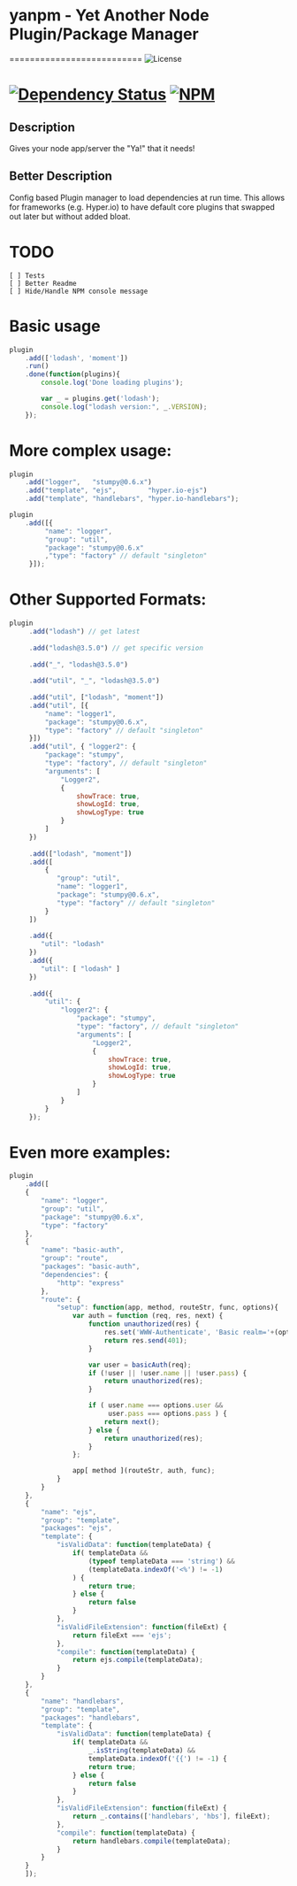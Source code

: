 # yanpm - Yet Another Node Plugin/Package Manager
==========================
![License](https://img.shields.io/npm/l/yanpm.svg)

[![Dependency Status](https://david-dm.org/jstty/yanpm.png?theme=shields.io)](https://david-dm.org/jstty/yanpm) 
[![NPM](https://nodei.co/npm/yanpm.png)](https://nodei.co/npm/yanpm/)
==========================

## Description
Gives your node app/server the "Ya!" that it needs!

## Better Description
Config based Plugin manager to load dependencies at run time.
This allows for frameworks (e.g. Hyper.io) to have default core plugins that swapped out later but without added bloat.

# TODO
    [ ] Tests
    [ ] Better Readme
    [ ] Hide/Handle NPM console message

# Basic usage
```javascript
plugin
    .add(['lodash', 'moment'])
    .run()
    .done(function(plugins){
        console.log('Done loading plugins');

        var _ = plugins.get('lodash');
        console.log("lodash version:", _.VERSION);
    });
```

# More complex usage:
```javascript
plugin
    .add("logger",   "stumpy@0.6.x")
    .add("template", "ejs",        "hyper.io-ejs")
    .add("template", "handlebars", "hyper.io-handlebars");

plugin
    .add([{
         "name": "logger",
         "group": "util",
         "package": "stumpy@0.6.x"
         ,"type": "factory" // default "singleton"
     }]);
```

# Other Supported Formats:
```javascript
plugin
     .add("lodash") // get latest
    
     .add("lodash@3.5.0") // get specific version
    
     .add("_", "lodash@3.5.0")
    
     .add("util", "_", "lodash@3.5.0")
    
     .add("util", ["lodash", "moment"])
     .add("util", [{
         "name": "logger1",
         "package": "stumpy@0.6.x",
         "type": "factory" // default "singleton"
     }])
     .add("util", { "logger2": {
         "package": "stumpy",
         "type": "factory", // default "singleton"
         "arguments": [
             "Logger2",
             {
                 showTrace: true,
                 showLogId: true,
                 showLogType: true
             }
         ]
     })
    
     .add(["lodash", "moment"])
     .add([
         {
            "group": "util",
            "name": "logger1",
            "package": "stumpy@0.6.x",
            "type": "factory" // default "singleton"
         }
     ])
    
     .add({
        "util": "lodash"
     })
     .add({
        "util": [ "lodash" ]
     })
    
     .add({
         "util": {
             "logger2": {
                 "package": "stumpy",
                 "type": "factory", // default "singleton"
                 "arguments": [
                     "Logger2",
                     {
                         showTrace: true,
                         showLogId: true,
                         showLogType: true
                     }
                 ]
             }
         }
     });
```

# Even more examples:
```javascript
plugin
    .add([
    {
        "name": "logger",
        "group": "util",
        "package": "stumpy@0.6.x",
        "type": "factory"
    },
    {
        "name": "basic-auth",
        "group": "route",
        "packages": "basic-auth",
        "dependencies": {
            "http": "express"
        },
        "route": {
            "setup": function(app, method, routeStr, func, options){
                var auth = function (req, res, next) {
                    function unauthorized(res) {
                        res.set('WWW-Authenticate', 'Basic realm='+(options.message || 'Authorization Required') );
                        return res.send(401);
                    }

                    var user = basicAuth(req);
                    if (!user || !user.name || !user.pass) {
                        return unauthorized(res);
                    }

                    if ( user.name === options.user &&
                         user.pass === options.pass ) {
                        return next();
                    } else {
                        return unauthorized(res);
                    }
                };

                app[ method ](routeStr, auth, func);
            }
        }
    },
    {
        "name": "ejs",
        "group": "template",
        "packages": "ejs",
        "template": {
            "isValidData": function(templateData) {
                if( templateData &&
                    (typeof templateData === 'string') &&
                    (templateData.indexOf('<%') != -1)
                ) {
                    return true;
                } else {
                    return false
                }
            },
            "isValidFileExtension": function(fileExt) {
                return fileExt === 'ejs';
            },
            "compile": function(templateData) {
                return ejs.compile(templateData);
            }
        }
    },
    {
        "name": "handlebars",
        "group": "template",
        "packages": "handlebars",
        "template": {
            "isValidData": function(templateData) {
                if( templateData &&
                    _.isString(templateData) &&
                    templateData.indexOf('{{') != -1) {
                    return true;
                } else {
                    return false
                }
            },
            "isValidFileExtension": function(fileExt) {
                return _.contains(['handlebars', 'hbs'], fileExt);
            },
            "compile": function(templateData) {
                return handlebars.compile(templateData);
            }
        }
    }
    ]);
```
